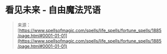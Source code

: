 <!--yml

category: 未分类

date: 2024-06-12 18:35:17

-->

# 看见未来 - 自由魔法咒语

> 来源：[https://www.spellsofmagic.com/spells/life_spells/fortune_spells/1885/page.html#0001-01-01](https://www.spellsofmagic.com/spells/life_spells/fortune_spells/1885/page.html#0001-01-01)
